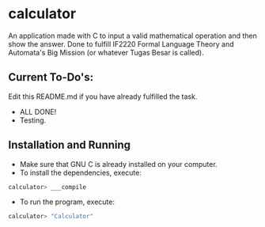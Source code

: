 # calculator

An application made with C to input a valid mathematical operation and then show the answer.
Done to fulfill IF2220 Formal Language Theory and Automata's Big Mission (or whatever Tugas Besar is called).

## Current To-Do's:

Edit this README.md if you have already fulfilled the task.
* ALL DONE!
* Testing.

## Installation and Running
* Make sure that GNU C is already installed on your computer.
* To install the dependencies, execute:
``` bash
calculator> ___compile
```
* To run the program, execute:
``` bash
calculator> "Calculator"
```
